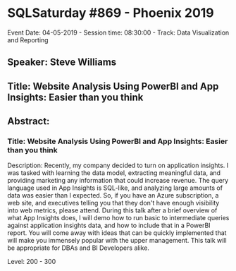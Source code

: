 # SQLSaturday #869 - Phoenix 2019
Event Date: 04-05-2019 - Session time: 08:30:00 - Track: Data Visualization and Reporting
## Speaker: Steve Williams
## Title: Website Analysis Using PowerBI and App Insights:  Easier than you think
## Abstract:
### Title: Website Analysis Using PowerBI and App Insights:  Easier than you think

Description:  Recently, my company decided to turn on application insights.  I was tasked with learning the data model, extracting meaningful data, and providing marketing any information that could increase revenue.  The query language used in App Insights is SQL-like, and analyzing large amounts of data was easier than I expected.  So, if you have an Azure subscription, a web site, and executives telling you that they don't have enough visibility into web metrics, please attend.  During this talk after a brief overview of what App Insights does, I will demo how to run basic to intermediate queries against application insights data, and how to include that in a PowerBI report. 
 You will come away with ideas that can be quickly implemented that will make you immensely popular with the upper management.  This talk will be appropriate for DBAs and BI Developers alike.

Level: 200 - 300
